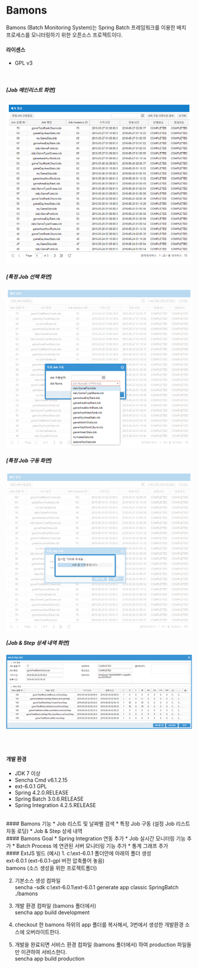 # Bamons

Bamons (Batch Monitoring System)는 Spring Batch 프레임워크를 이용한 배치 프로세스를 모니터링하기 위한 오픈소스 프로젝트이다.
<br>
#### 라이센스
* GPL v3
<br><br><br>
##### [Job 메인리스트 화면]
![Bamons](./document/image/bamons-1.png)
##### [특정 Job 선택 화면]
![Bamons](./document/image/bamons-2.png)
##### [특정 Job 구동 화면]
![Bamons](./document/image/bamons-4.png)
##### [Job & Step 상세 내역 화면]
![Bamons](./document/image/bamons-3.png)

<br><br>
#### 개발 환경
* JDK 7 이상
* Sencha Cmd v6.1.2.15
* ext-6.0.1 GPL
* Spring 4.2.0.RELEASE
* Spring Batch 3.0.6.RELEASE
* Spring Integration 4.2.5.RELEASE

<br>
#### Bamons 기능
* Job 리스트 및 날짜별 검색
* 특정 Job 구동 (설정 Job 리스트 자동 로딩)
* Job & Step 상세 내역

<br>
#### Bamons Goal
* Spring Integration 연동 추가
* Job 실시간 모니터링 기능 추가
* Batch Process 에 연관된 서버 모니터링 기능 추가
* 통계 그래프 추가

<br>
#### ExtJS 빌드 (예시)
1. c:\ext-6.0.1 폴더안에 아래의 폴더 생성
    <br> ext-6.0.1    (ext-6.0.1-gpl 버전 압축풀어 놓음)
    <br> bamons       (소스 생성을 위한 프로젝트폴더)

2. 기본소스 생성 컴파일<br>
   sencha -sdk c:\ext-6.0.1\ext-6.0.1 generate app classic SpringBatch ./bamons

3. 개발 환경 컴파일 (bamons 폴더에서)<br>
   sencha app build development

4. checkout 한 bamons 하위의 app 폴더를 복사해서, 3번에서 생성한 개발환경 소스에 오버라이트한다.<br>

5. 개발을 완료되면 서비스 환경 컴파일 (bamons 폴더에서) 하여 production 파일들만 이관하여 서비스한다.<br>
   sencha app build production